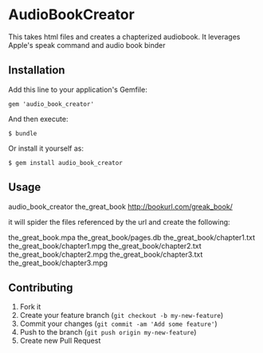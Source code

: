 # AudioBookCreator

This takes html files and creates a chapterized audiobook.
  It leverages Apple's speak command and audio book binder

## Installation

Add this line to your application's Gemfile:

    gem 'audio_book_creator'

And then execute:

    $ bundle

Or install it yourself as:

    $ gem install audio_book_creator

## Usage

audio_book_creator the_great_book http://bookurl.com/greak_book/

it will spider the files referenced by the url and create the following:

the_great_book.mpa
the_great_book/pages.db
the_great_book/chapter1.txt
the_great_book/chapter1.mpg
the_great_book/chapter2.txt
the_great_book/chapter2.mpg
the_great_book/chapter3.txt
the_great_book/chapter3.mpg

## Contributing

1. Fork it
2. Create your feature branch (`git checkout -b my-new-feature`)
3. Commit your changes (`git commit -am 'Add some feature'`)
4. Push to the branch (`git push origin my-new-feature`)
5. Create new Pull Request
